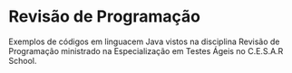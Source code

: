 # Revisão de Programação

Exemplos de códigos em linguacem Java vistos na disciplina Revisão de Programação ministrado na Especialização em Testes Ágeis no C.E.S.A.R School.